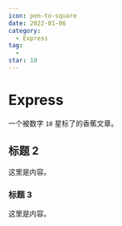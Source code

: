 ```yaml
---
icon: pen-to-square
date: 2022-01-06
category:
  - Express
tag:
  - 
star: 10
---
```

# Express

一个被数字 `10` 星标了的香蕉文章。

<!-- more -->

## 标题 2

这里是内容。

### 标题 3

这里是内容。
